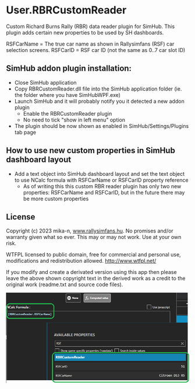 # User.RBRCustomReader

Custom Richard Burns Rally (RBR) data reader plugin for SimHub. This plugin adds certain new properties to be used by SH dashboards.

RSFCarName = The true car name as shown in Rallysimfans (RSF) car selection screens.
RSFCarID = RSF car ID (not the same as 0..7 car slot ID)

## SimHub addon plugin installation:
- Close SimHub application
- Copy RBRCustomReader.dll file into the SimHub application folder (ie. the folder where you have SimHubWPF.exe)
- Launch SimHub and it will probably notify you it detected a new addon plugin
  - Enable the RBRCustomReader plugin
  - No need to tick "show in left menu" option 
- The plugin should be now shown as enabled in SimHub/Settings/Plugins tab page
 
## How to use new custom properties in SimHub dashboard layout
- Add a text object into SimHub dashboard layout and set the text object to use NCalc formula with RSFCarName or RSFCarID property reference
  - As of writing this this custom RBR reader plugin has only two new properties: RSFCarName and RSFCarID, but in the future there may be more custom properties

## License
Copyright (c) 2023 mika-n, www.rallysimfans.hu. No promises and/or warranty given what so ever. This may or may not work. Use at your own risk.

WTFPL licensed to public domain, free for commercial and personal use, modifications and redistribution allowed. http://www.wtfpl.net/

If you modify and create a derivated version using this app then please leave the above shown copyright text in the derived work as a credit to the original work (readme.txt and source code files).


![NCalc example](NCalcExampple1.png)

